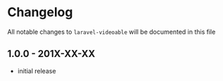 # Changelog

All notable changes to `laravel-videoable` will be documented in this file

## 1.0.0 - 201X-XX-XX

- initial release
